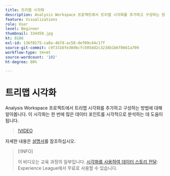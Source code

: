 ```yaml
---
title: 트리맵 시각화
description: Analysis Workspace 프로젝트에서 트리맵 시각화를 추가하고 구성하는 방법에 대해 알아봅니다. 이 시각화는 한 번에 많은 데이터 포인트를 시각적으로 분석하는 데 도움이 됩니다.
feature: Visualizations
role: User
level: Beginner
thumbnail: 334458.jpg
kt: 8186
exl-id: 136f0175-ca0a-4b7d-ac58-def09c44c17f
source-git-commit: c9f3316fe30d6cfc505dd2c3238b1b6f0661a709
workflow-type: tm+mt
source-wordcount: '102'
ht-degree: 80%

---
```


# 트리맵 시각화

Analysis Workspace 프로젝트에서 트리맵 시각화를 추가하고 구성하는 방법에 대해 알아봅니다. 이 시각화는 한 번에 많은 데이터 포인트를 시각적으로 분석하는 데 도움이 됩니다.

>[!VIDEO](https://video.tv.adobe.com/v/334458/?quality=12&learn=on)

자세한 내용은 [설명서](https://experienceleague.adobe.com/docs/analytics/analyze/analysis-workspace/visualizations/treemap.html?lang=ko)를 참조하십시오.

>[!INFO]
>
> 이 비디오는 교육 과정의 일부입니다. [시각화를 사용하여 데이터 스토리 전달](https://experienceleague.adobe.com/?recommended=Analytics-U-1-2021.1.visualizations): Experience League에서 무료로 사용할 수 있습니다.
